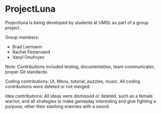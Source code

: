 # ProjectLuna

Projectluna is being developed by students at UMSL as part of a group project.

Group members:
  - Brad Liermann
  - Rachel Festervand
  - Vasyl Onufriyev 
  
  Note: 
  Contributions included testing, documentation, team communicator, proper Git standards. 
  
  Coding contributions: UI, Menu, tutorial, puzzles, music. All coding contributions were deleted or not merged. 
  
  Idea contributions: All ideas were dismissed or deleted, such as a female warrior, and all strategies to make gameplay interesting
  and give fighting a purpose, other then slashing enemies with a sword. 
 
  
 
